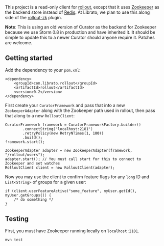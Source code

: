 This project is a read-only client for [rollout](https://github.com/FetLife/rollout/), except that it uses
[Zookeeper](http://zookeeper.apache.org/) as the backend store instead of [Redis](http://redis.io/). At Librato, we
plan to use this along side of the [rollout-zk](https://github.com/papertrail/rollout-zk) plugin.

**Note**: This is using an old version of Curator as the backend for Zookeeper because we use Storm 0.8 in production
and have inherited it. It should be simple to update this to a newer Curator should anyone require it. Patches are
welcome.

## Getting started

Add the dependency to your `pom.xml`:

    <dependency>
        <groupId>com.librato.rollout</groupId>
        <artifactId>rollout</artifactId>
        <version>0.2</version>
    </dependency>

First create your `CuratorFramework` and pass that into a new `ZookeeperAdapter` along with the Zookeeper path used in
rollout, then pass that along to a new `RolloutClient`:

    CuratorFramework framework = CuratorFrameworkFactory.builder()
            .connectString("localhost:2181")
            .retryPolicy(new RetryNTimes(1, 100))
            .build();
    framework.start();

    ZookeeperAdapter adapter = new ZookeeperAdapter(framework, "/rollout/users");
    adapter.start(); // You must call start for this to connect to Zookeeper and set watches
    RolloutClient client = new RolloutClient(adapter);

Now you may use the client to confirm feature flags for any `long` ID and `List<String>` of groups for a given user:

    if (client.userFeatureActive("some_feature", myUser.getId(), myUser.getGroups()) {
        /* do something */
    }

## Testing

First, you must have Zookeeper running locally on `localhost:2181`.

    mvn test